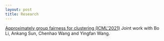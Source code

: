 ```yaml
---
layout: post
title: Research
---
```



[Approximately group fairness for clustering (ICML'2021)](http://proceedings.mlr.press/v139/li21j/li21j.pdf) Joint work with Bo Li, Ankang Sun, Chenhao Wang and Yingfan Wang.

